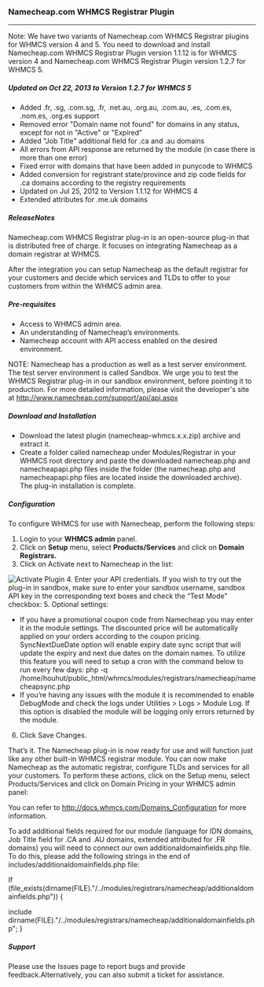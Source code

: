 
### Namecheap.com WHMCS Registrar Plugin

***

Note: We have two variants of Namecheap.com WHMCS Registrar plugins for WHMCS version 4 and 5. You need to download and install Namecheap.com WHMCS Registrar Plugin version 1.1.12 is for WHMCS version 4 and Namecheap.com WHMCS Registrar Plugin version 1.2.7 for WHMCS 5.

##### Updated on Oct 22, 2013 to Version 1.2.7 for WHMCS 5

- Added .fr, .sg, .com.sg, .fr, .net.au, .org.au, .com.au, .es, .com.es, .nom.es, .org.es support
- Removed error "Domain name not found" for domains in any status, except for not in "Active" or "Expired"
- Added "Job Title" additional field for .ca and .au domains
- All errors from API response are returned by the module (in case there is more than one error)
- Fixed error with domains that have been added in punycode to WHMCS
- Added conversion for registrant state/province and zip code fields for .ca domains according to the registry requirements
- Updated on Jul 25, 2012 to Version 1.1.12 for WHMCS 4
- Extended attributes for .me.uk domains

##### ReleaseNotes

Namecheap.com WHMCS Registrar plug-in is an open-source plug-in that is distributed free of charge. It focuses on integrating Namecheap as a domain registrar at WHMCS.

After the integration you can setup Namecheap as the default registrar for your customers and decide which services and TLDs to offer to your customers from within the WHMCS admin area.

##### Pre-requisites

- Access to WHMCS admin area.
- An understanding of Namecheap’s environments.
- Namecheap account with API access enabled on the desired environment.

NOTE: Namecheap has a production as well as a test server environment. The test server environment is called Sandbox. We urge you to test the WHMCS Registrar plug-in in our sandbox environment, before pointing it to production. For more detailed information, please visit the developer's site at http://www.namecheap.com/support/api/api.aspx

##### Download and Installation

- Download the latest plugin (namecheap-whmcs.x.x.zip) archive and extract it.
- Create a folder called namecheap under Modules/Registrar in your WHMCS root directory and paste the downloaded namecheap.php and namecheapapi.php files inside the folder (the namecheap.php and namecheapapi.php files are located inside the downloaded archive). The plug-in installation is complete.

##### Configuration

To configure WHMCS for use with Namecheap, perform the following steps:

1. Login to your **WHMCS admin** panel.
2. Click on **Setup** menu, select **Products/Services** and click on **Domain Registrars.**
3. Click on Activate next to Namecheap in the list:

 ![Activate Plugin](http://files.namecheap.com/images/googlecode/Activate_Namecheap.png "Activate Plugin")
4. Enter your API credentials. If you wish to try out the plug-in in sandbox, make sure to enter your sandbox username, sandbox API key in the corresponding text boxes and check the “Test Mode” checkbox:
5. Optional settings:
- If you have a promotional coupon code from Namecheap you may enter it in the module settings. The discounted price will be automatically applied on your orders according to the coupon pricing.
SyncNextDueDate option will enable expiry date sync script that will update the expiry and next due dates on the domain names. To utilize this feature you will need to setup a cron with the command below to run every few days:
 php -q /home/houhut/public_html/whmcs/modules/registrars/namecheap/namecheapsync.php 
- If you’re having any issues with the module it is recommended to enable DebugMode and check the logs under Utilities > Logs > Module Log. If this option is disabled the module will be logging only errors returned by the module.
6. Click Save Changes.


That’s it. The Namecheap plug-in is now ready for use and will function just like any other built-in WHMCS registrar module. You can now make Namecheap as the automatic registrar, configure TLDs and services for all your customers. To perform these actions, click on the Setup menu, select Products/Services and click on Domain Pricing in your WHMCS admin panel:

You can refer to http://docs.whmcs.com/Domains_Configuration for more information.

To add additional fields required for our module (language for IDN domains, Job Title field for .CA and .AU domains, extended attributed for .FR domains) you will need to connect our own additionaldomainfields.php file. To do this, please add the following strings in the end of includes/additionaldomainfields.php file:

If (file_exists(dirname(FILE)."/../modules/registrars/namecheap/additionaldomainfields.php")) {

include
dirname(FILE)."/../modules/registrars/namecheap/additionaldomainfields.php"; }


##### Support

Please use the Issues page to report bugs and provide feedback.Alternatively, you can also submit a ticket for assistance.
